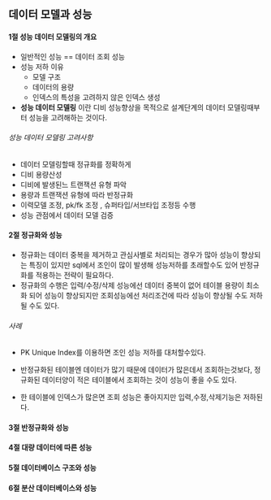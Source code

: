 ## 데이터 모델과 성능
#### 1절 성능 데이터 모델링의 개요
* 일반적인 성능 == 데이터 조회 성능
* 성능 저하 이유 
  * 모델 구조
  * 데이터의 용량
  * 인덱스의 특성을 고려하지 않은 인덱스 생성
* **성능 데이터 모델링** 이란 디비 성능향상을 목적으로 설계단계의 데이터 모델링때부터 성능을 고려해하는 것이다.
###### 성능 데이터 모델링 고려사항
* 데이터 모델링할때 정규화를 정확하게
* 디비 용량산성
* 디비에 발생된느 트랜잭션 유형 파악
* 용량과 트랜잭션 유형에 따라 반정규화
* 이력모델 조정, pk/fk 조정 , 슈퍼타입/서브타입 조정등 수행
* 성능 관점에서 데이터 모델 검증

#### 2절 정규화와 성능
* 정규화는 데이터 중복을 제거하고 관심사별로 처리되는 경우가 많아 성능이 향상되는 특징이 있지만 sql에서 조인이 많이 발생해 성능저하를 초래할수도 있어 반정규화를 적용하는 전략이 필요하다.
* 정규화의 수행은 입력/수정/삭제 성능에선 데이터 중복이 없어 테이블 용량이 최소화 되어 성능이 향상되지만 조회성능에선 처리조건에 따라 성능이 향상될 수도 저하될 수도 있다.

###### 사례
* PK Unique Index를 이용하면 조인 성능 저하를 대처할수있다. 
* 반정규화된 테이블엔 데이터가 많기 때문에 데이터가 많은데서 조회하는것보다, 정규화된 데이터양이 적은 테이블에서 조회하는 것이 성능이 좋을 수도 있다.


* 한 테이블에 인덱스가 많은면 조회 성능은 좋아지지만 입력,수정,삭제기능은 저하된다.

#### 3절 반정규화와 성능
#### 4절 대량 데이터에 따른 성능
#### 5절 데이터베이스 구조와 성능
#### 6절 분산 데이터베이스와 성능
